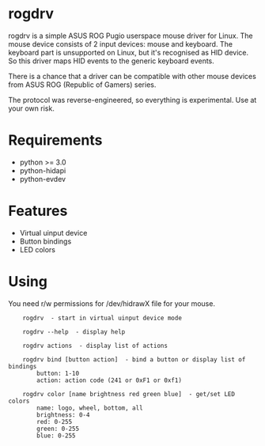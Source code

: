 rogdrv
======

rogdrv is a simple ASUS ROG Pugio userspace mouse driver for Linux.
The mouse device consists of 2 input devices: mouse and keyboard.
The keyboard part is unsupported on Linux, but it's recognised as HID device.
So this driver maps HID events to the generic keyboard events.

There is a chance that a driver can be compatible with other mouse devices
from ASUS ROG (Republic of Gamers) series.

The protocol was reverse-engineered, so everything is experimental. Use at your own risk.

Requirements
============

* python >= 3.0
* python-hidapi
* python-evdev

Features
========

* Virtual uinput device
* Button bindings
* LED colors

Using
=====

You need r/w permissions for /dev/hidrawX file for your mouse.

```
    rogdrv  - start in virtual uinput device mode

    rogdrv --help  - display help

    rogdrv actions  - display list of actions

    rogdrv bind [button action]  - bind a button or display list of bindings
        button: 1-10
        action: action code (241 or 0xF1 or 0xf1)

    rogdrv color [name brightness red green blue]  - get/set LED colors
        name: logo, wheel, bottom, all
        brightness: 0-4
        red: 0-255
        green: 0-255
        blue: 0-255

```
